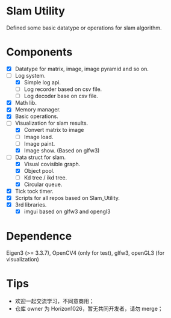 # Slam Utility
Defined some basic datatype or operations for slam algorithm.

# Components
- [x] Datatype for matrix, image, image pyramid and so on.
- [ ] Log system.
    - [x] Simple log api.
    - [ ] Log recorder based on csv file.
    - [ ] Log decoder base on csv file.
- [x] Math lib.
- [x] Memory manager.
- [x] Basic operations.
- [ ] Visualization for slam results.
  - [x] Convert matrix to image
  - [ ] Image load.
  - [ ] Image paint.
  - [x] Image show. (Based on glfw3)
- [ ] Data struct for slam.
    - [x] Visual covisible graph.
    - [x] Object pool.
    - [ ] Kd tree / ikd tree.
    - [x] Circular queue.
- [x] Tick tock timer.
- [x] Scripts for all repos based on Slam_Utility.
- [x] 3rd libraries.
    - [x] imgui based on glfw3 and opengl3

# Dependence
Eigen3 (>= 3.3.7), OpenCV4 (only for test),
glfw3, openGL3 (for visualization)

# Tips
- 欢迎一起交流学习，不同意商用；
- 仓库 owner 为 Horizon1026，暂无共同开发者，请勿 merge；
